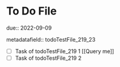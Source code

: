 # To Do File

due:: 2022-09-09

metadatafield:: todoTestFile_219\_23

- [ ] Task of todoTestFile_219 1 [[Query me]]
- [ ] Task of todoTestFile_219 2
